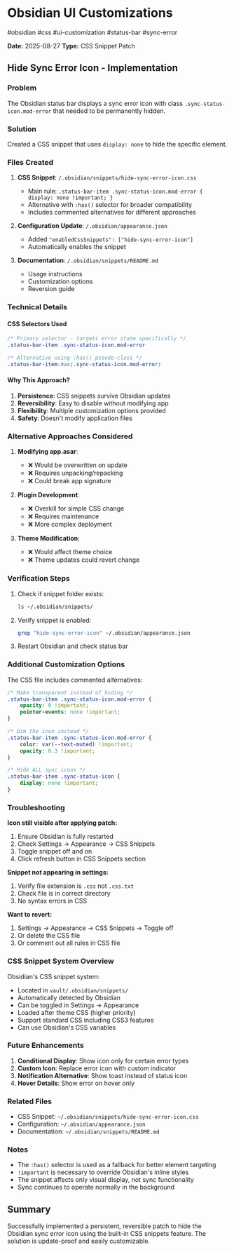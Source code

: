 # Obsidian UI Customizations

#obsidian #css #ui-customization #status-bar #sync-error

**Date:** 2025-08-27
**Type:** CSS Snippet Patch

## Hide Sync Error Icon - Implementation

### Problem
The Obsidian status bar displays a sync error icon with class `.sync-status-icon.mod-error` that needed to be permanently hidden.

### Solution
Created a CSS snippet that uses `display: none` to hide the specific element.

### Files Created

1. **CSS Snippet**: `/.obsidian/snippets/hide-sync-error-icon.css`
   - Main rule: `.status-bar-item .sync-status-icon.mod-error { display: none !important; }`
   - Alternative with `:has()` selector for broader compatibility
   - Includes commented alternatives for different approaches

2. **Configuration Update**: `/.obsidian/appearance.json`
   - Added `"enabledCssSnippets": ["hide-sync-error-icon"]`
   - Automatically enables the snippet

3. **Documentation**: `/.obsidian/snippets/README.md`
   - Usage instructions
   - Customization options
   - Reversion guide

### Technical Details

#### CSS Selectors Used
```css
/* Primary selector - targets error state specifically */
.status-bar-item .sync-status-icon.mod-error

/* Alternative using :has() pseudo-class */
.status-bar-item:has(.sync-status-icon.mod-error)
```

#### Why This Approach?

1. **Persistence**: CSS snippets survive Obsidian updates
2. **Reversibility**: Easy to disable without modifying app
3. **Flexibility**: Multiple customization options provided
4. **Safety**: Doesn't modify application files

### Alternative Approaches Considered

1. **Modifying app.asar**: 
   - ❌ Would be overwritten on update
   - ❌ Requires unpacking/repacking
   - ❌ Could break app signature

2. **Plugin Development**:
   - ❌ Overkill for simple CSS change
   - ❌ Requires maintenance
   - ❌ More complex deployment

3. **Theme Modification**:
   - ❌ Would affect theme choice
   - ❌ Theme updates could revert change

### Verification Steps

1. Check if snippet folder exists:
   ```bash
   ls ~/.obsidian/snippets/
   ```

2. Verify snippet is enabled:
   ```bash
   grep "hide-sync-error-icon" ~/.obsidian/appearance.json
   ```

3. Restart Obsidian and check status bar

### Additional Customization Options

The CSS file includes commented alternatives:

```css
/* Make transparent instead of hiding */
.status-bar-item .sync-status-icon.mod-error {
    opacity: 0 !important;
    pointer-events: none !important;
}

/* Dim the icon instead */
.status-bar-item .sync-status-icon.mod-error {
    color: var(--text-muted) !important;
    opacity: 0.3 !important;
}

/* Hide ALL sync icons */
.status-bar-item .sync-status-icon {
    display: none !important;
}
```

### Troubleshooting

**Icon still visible after applying patch:**
1. Ensure Obsidian is fully restarted
2. Check Settings → Appearance → CSS Snippets
3. Toggle snippet off and on
4. Click refresh button in CSS Snippets section

**Snippet not appearing in settings:**
1. Verify file extension is `.css` not `.css.txt`
2. Check file is in correct directory
3. No syntax errors in CSS

**Want to revert:**
1. Settings → Appearance → CSS Snippets → Toggle off
2. Or delete the CSS file
3. Or comment out all rules in CSS file

### CSS Snippet System Overview

Obsidian's CSS snippet system:
- Located in `vault/.obsidian/snippets/`
- Automatically detected by Obsidian
- Can be toggled in Settings → Appearance
- Loaded after theme CSS (higher priority)
- Support standard CSS including CSS3 features
- Can use Obsidian's CSS variables

### Future Enhancements

1. **Conditional Display**: Show icon only for certain error types
2. **Custom Icon**: Replace error icon with custom indicator
3. **Notification Alternative**: Show toast instead of status icon
4. **Hover Details**: Show error on hover only

### Related Files

- CSS Snippet: `~/.obsidian/snippets/hide-sync-error-icon.css`
- Configuration: `~/.obsidian/appearance.json`
- Documentation: `~/.obsidian/snippets/README.md`

### Notes

- The `:has()` selector is used as a fallback for better element targeting
- `!important` is necessary to override Obsidian's inline styles
- The snippet affects only visual display, not sync functionality
- Sync continues to operate normally in the background

## Summary

Successfully implemented a persistent, reversible patch to hide the Obsidian sync error icon using the built-in CSS snippets feature. The solution is update-proof and easily customizable.